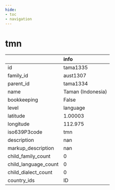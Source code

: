 ```yaml
---
hide:
- toc
- navigation
---
```

# tmn
|                      | info              |
|:---------------------|:------------------|
| id                   | tama1335          |
| family_id            | aust1307          |
| parent_id            | tama1334          |
| name                 | Taman (Indonesia) |
| bookkeeping          | False             |
| level                | language          |
| latitude             | 1.00003           |
| longitude            | 112.975           |
| iso639P3code         | tmn               |
| description          | nan               |
| markup_description   | nan               |
| child_family_count   | 0                 |
| child_language_count | 0                 |
| child_dialect_count  | 0                 |
| country_ids          | ID                |